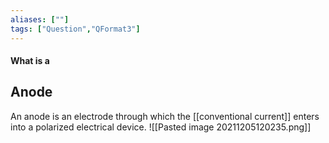 ```yaml
---
aliases: [""]
tags: ["Question","QFormat3"]
---
```


#### What is a
## Anode
An anode is an electrode through which the [[conventional current]] enters into a polarized electrical device.
![[Pasted image 20211205120235.png]]